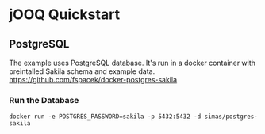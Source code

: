 # jOOQ Quickstart

## PostgreSQL

The example uses PostgreSQL database. It's run in a docker container with preintalled Sakila schema and example data.
https://github.com/fspacek/docker-postgres-sakila

### Run the Database

    docker run -e POSTGRES_PASSWORD=sakila -p 5432:5432 -d simas/postgres-sakila 
